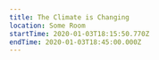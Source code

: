 ```yaml
---
title: The Climate is Changing
location: Some Room
startTime: 2020-01-03T18:15:50.770Z
endTime: 2020-01-03T18:45:00.000Z
---
```


